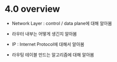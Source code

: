 4.0 overview
=============
* Network Layer : control / data plane에 대해 알아봄

* 라우터 내부는 어떻게 생긴지 알아봄

* IP : Internet Protocol에 대해서 알아봄

* 라우팅 테이블 만드는 알고리즘에 대해 알아봄